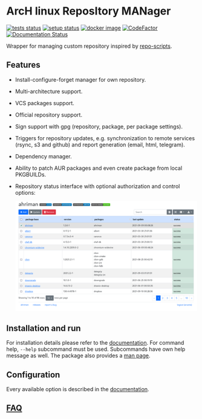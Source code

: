 # ArcH linux ReposItory MANager

[![tests status](https://github.com/arcan1s/ahriman/actions/workflows/run-tests.yml/badge.svg)](https://github.com/arcan1s/ahriman/actions/workflows/run-tests.yml)
[![setup status](https://github.com/arcan1s/ahriman/actions/workflows/run-setup.yml/badge.svg)](https://github.com/arcan1s/ahriman/actions/workflows/run-setup.yml)
[![docker image](https://github.com/arcan1s/ahriman/actions/workflows/docker-image.yml/badge.svg)](https://github.com/arcan1s/ahriman/actions/workflows/docker-image.yml)
[![CodeFactor](https://www.codefactor.io/repository/github/arcan1s/ahriman/badge)](https://www.codefactor.io/repository/github/arcan1s/ahriman)
[![Documentation Status](https://readthedocs.org/projects/ahriman/badge/?version=latest)](https://ahriman.readthedocs.io/?badge=latest)

Wrapper for managing custom repository inspired by [repo-scripts](https://github.com/arcan1s/repo-scripts).

## Features

* Install-configure-forget manager for own repository.
* Multi-architecture support.
* VCS packages support.
* Official repository support.
* Sign support with gpg (repository, package, per package settings).
* Triggers for repository updates, e.g. synchronization to remote services (rsync, s3 and github) and report generation (email, html, telegram).
* Dependency manager.
* Ability to patch AUR packages and even create package from local PKGBUILDs.
* Repository status interface with optional authorization and control options:

    ![web interface](web.png)

## Installation and run

For installation details please refer to the [documentation](docs/setup.rst). For command help, `--help` subcommand must be used. Subcommands have own help message as well. The package also provides a [man page](docs/ahriman.1).

## Configuration

Every available option is described in the [documentation](docs/configuration.rst).

## [FAQ](docs/faq.rst)
